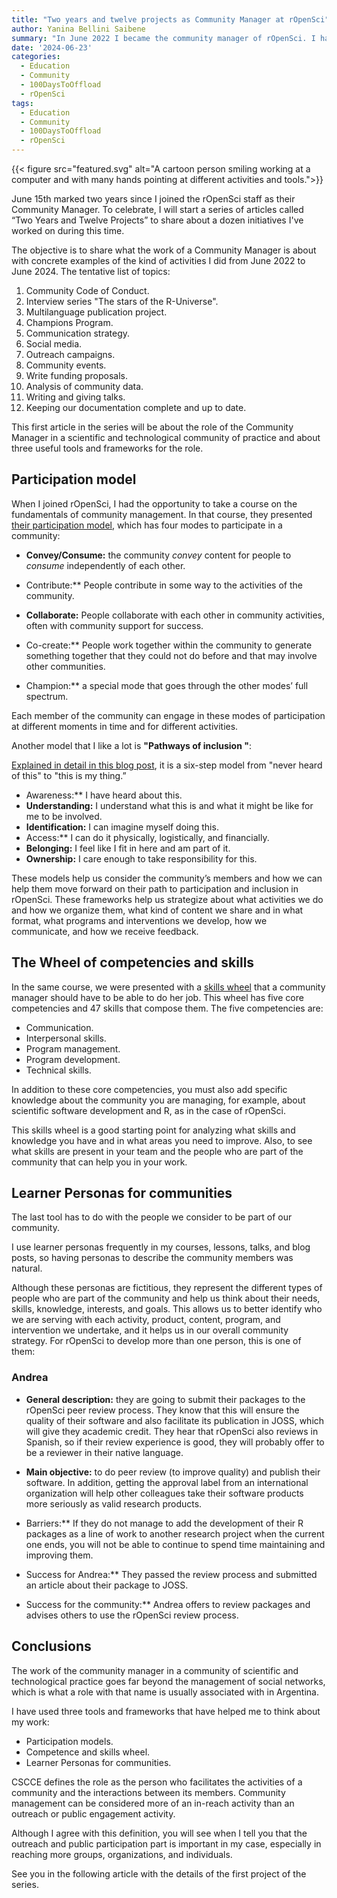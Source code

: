 ```yaml
---
title: "Two years and twelve projects as Community Manager at rOpenSci"
author: Yanina Bellini Saibene
summary: "In June 2022 I became the community manager of rOpenSci. I have learned a lot during this time. I am going to share 12 projects I was involved in these two years to tell you more about the kind of work and activities a community manager of a technology community of practice does." 
date: '2024-06-23'
categories:
  - Education
  - Community
  - 100DaysToOffload
  - rOpenSci
tags:
  - Education
  - Community
  - 100DaysToOffload
  - rOpenSci
---
```


{{< figure src="featured.svg" alt="A cartoon person smiling working at a computer and with many hands pointing at different activities and tools.">}}

June 15th marked two years since I joined the rOpenSci staff as their Community Manager. To celebrate, I will start a series of articles called “Two Years and Twelve Projects” to share about a dozen initiatives I've worked on during this time.

The objective is to share what the work of a Community Manager is about with concrete examples of the kind of activities I did from June 2022 to June 2024. The tentative list of topics:

1. Community Code of Conduct.
2. Interview series "The stars of the R-Universe".
3. Multilanguage publication project.
4. Champions Program.
5. Communication strategy.
6. Social media. 
7. Outreach campaigns.
8. Community events.
9. Write funding proposals.
10. Analysis of community data.
11. Writing and giving talks.
12. Keeping our documentation complete and up to date. 

This first article in the series will be about the role of the Community Manager in a scientific and technological community of practice and about three useful tools and frameworks for the role.  

## Participation model 

When I joined rOpenSci, I had the opportunity to take a course on the fundamentals of community management. In that course, they presented [their participation model](https://www.cscce.org/resources/cpm/), which has four modes to participate in a community:

* **Convey/Consume:** the community *convey* content for people to *consume* independently of each other.

* Contribute:** People contribute in some way to the activities of the community.

* **Collaborate:** People collaborate with each other in community activities, often with community support for success. 

* Co-create:** People work together within the community to generate something together that they could not do before and that may involve other communities.

* Champion:** a special mode that goes through the other modes’ full spectrum. 

Each member of the community can engage in these modes of participation at different moments in time and for different activities. 

Another model that I like a lot is **"Pathways of inclusion "**: 

[Explained in detail in this blog post](https://www.harihareswara.net/posts/2022/the-pathway-to-inclusion-insight-from-alex-bayley/), it is a six-step model from "never heard of this" to "this is my thing.”

* Awareness:** I have heard about this.
* **Understanding:** I understand what this is and what it might be like for me to be involved.
* **Identification:** I can imagine myself doing this.
* Access:** I can do it physically, logistically, and financially.
* **Belonging:** I feel like I fit in here and am part of it. 
* **Ownership:** I care enough to take responsibility for this.

These models help us consider the community’s members and how we can help them move forward on their path to participation and inclusion in rOpenSci. These frameworks help us strategize about what activities we do and how we organize them, what kind of content we share and in what format, what programs and interventions we develop, how we communicate, and how we receive feedback.

## The Wheel of competencies and skills

In the same course, we were presented with a [skills wheel](https://zenodo.org/records/4437294) that a community manager should have to be able to do her job.  This wheel has five core competencies and 47 skills that compose them. The five competencies are:

* Communication.
* Interpersonal skills.
* Program management.
* Program development.
* Technical skills.

In addition to these core competencies, you must also add specific knowledge about the community you are managing, for example, about scientific software development and R, as in the case of rOpenSci.

This skills wheel is a good starting point for analyzing what skills and knowledge you have and in what areas you need to improve.  Also, to see what skills are present in your team and the people who are part of the community that can help you in your work.

## Learner Personas for communities  

The last tool has to do with the people we consider to be part of our community.  

I use learner personas frequently in my courses, lessons, talks, and blog posts, so having personas to describe the community members was natural.

Although these personas are fictitious, they represent the different types of people who are part of the community and help us think about their needs, skills, knowledge, interests, and goals.  This allows us to better identify who we are serving with each activity, product, content, program, and intervention we undertake, and it helps us in our overall community strategy.  For rOpenSci to develop more than one person, this is one of them:

### Andrea

* **General description:** they are going to submit their packages to the rOpenSci peer review process. They know that this will ensure the quality of their software and also facilitate its publication in JOSS, which will give they academic credit. They hear that rOpenSci also reviews in Spanish, so if their review experience is good, they will probably offer to be a reviewer in their native language. 

* **Main objective:** to do peer review (to improve quality) and publish their software. In addition, getting the approval label from an international organization will help other colleagues take their software products more seriously as valid research products.

* Barriers:** If they do not manage to add the development of their R packages as a line of work to another research project when the current one ends, you will not be able to continue to spend time maintaining and improving them. 

* Success for Andrea:** They passed the review process and submitted an article about their package to JOSS. 

* Success for the community:** Andrea offers to review packages and advises others to use the rOpenSci review process.

## Conclusions

The work of the community manager in a community of scientific and technological practice goes far beyond the management of social networks, which is what a role with that name is usually associated with in Argentina. 

I have used three tools and frameworks that have helped me to think about my work:

* Participation models.
* Competence and skills wheel.
* Learner Personas for communities.

CSCCE defines the role as the person who facilitates the activities of a community and the interactions between its members. Community management can be considered more of an in-reach activity than an outreach or public engagement activity.

Although I agree with this definition, you will see when I tell you that the outreach and public participation part is important in my case, especially in reaching more groups, organizations, and individuals.

See you in the following article with the details of the first project of the series.
